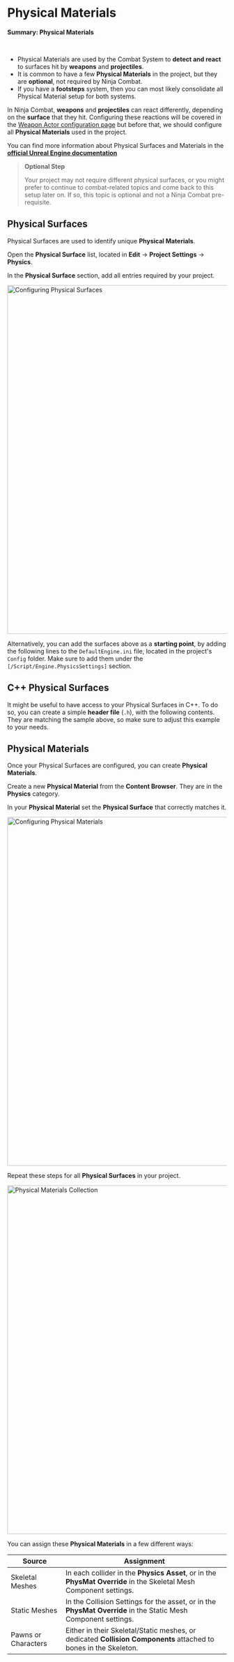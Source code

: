 # Physical Materials
<primary-label ref="combat"/>

<tldr>
    <p><b>Summary: Physical Materials</b></p>
    <br/>
    <ul>
        <li>Physical Materials are used by the Combat System to <b>detect and react</b> to surfaces hit by <b>weapons</b> and <b>projectiles</b>.</li>
        <li>It is common to have a few <b>Physical Materials</b> in the project, but they are <b>optional</b>, not required by Ninja Combat.</li>
        <li>If you have a <b>footsteps</b> system, then you can most likely consolidate all Physical Material setup for both systems.</li>
    </ul>
</tldr>

In Ninja Combat, **weapons** and **projectiles** can react differently, depending on the **surface** that they hit. 
Configuring these reactions will be covered in the [Weapon Actor configuration page](cbt_weapon_actors.md) but before
that, we should configure all **Physical Materials** used in the project.

You can find more information about Physical Surfaces and Materials in the **[official Unreal Engine documentation][1]**

> **Optional Step**
>
> Your project may not require different physical surfaces, or you might prefer to continue to combat-related topics and
> come back to this setup later on. If so, this topic is optional and not a Ninja Combat pre-requisite.

## Physical Surfaces
Physical Surfaces are used to identify unique **Physical Materials**.

<procedure title="Creating Physical Surfaces" collapsible="true" default-state="expanded">
    <step>Open the <b>Physical Surface</b> list, located in <b>Edit</b> &rarr; <b>Project Settings</b> &rarr; <b>Physics</b>.</step>
    <step>
        <p>In the <b>Physical Surface</b> section, add all entries required by your project.</p>
        <img src="cbt_setup_physical_surfaces.png" alt="Configuring Physical Surfaces" width="800" thumbnail="true" border-effect="line"/>
    </step>
</procedure>

Alternatively, you can add the surfaces above as a **starting point**, by adding the following lines to the `DefaultEngine.ini`
file, located in the project's `Config` folder. Make sure to add them under the `[/Script/Engine.PhysicsSettings]` section.

<code-block lang="ini" src="cbt_setup_physical_surfaces.ini" collapsible="true" collapsed-title="Physical Surfaces"/>

## C++ Physical Surfaces
It might be useful to have access to your Physical Surfaces in C++. To do so, you can create a simple **header file**
(`.h`), with the following contents. They are matching the sample above, so make sure to adjust this example to your needs.

<code-block lang="C++" src="cbt_setup_physical_surfaces.h" collapsible="true" collapsed-title="CustomPhysicalSurfaces.h"/>

## Physical Materials
Once your Physical Surfaces are configured, you can create **Physical Materials**. 

<procedure title="Creating Physical Materials" collapsible="true" default-state="expanded">
    <step>Create a new <b>Physical Material</b> from the <b>Content Browser</b>. They are in the <b>Physics</b> category.</step>
    <step>
        <p>In your <b>Physical Material</b> set the <b>Physical Surface</b> that correctly matches it.</p>
        <img src="cbt_setup_physical_materials.png" alt="Configuring Physical Materials" width="800" thumbnail="true" border-effect="line"/>
    </step>
    <step>
        <p>Repeat these steps for all <b>Physical Surfaces</b> in your project.</p>
        <img src="cbt_setup_physical_materials_done.png" alt="Physical Materials Collection" width="800" thumbnail="true" border-effect="line"/>
    </step>
</procedure>

You can assign these **Physical Materials** in a few different ways:

| Source              | Assignment                                                                                                         |
|---------------------|--------------------------------------------------------------------------------------------------------------------|
| Skeletal Meshes     | In each collider in the **Physics Asset**, or in the **PhysMat Override** in the Skeletal Mesh Component settings. |
| Static Meshes       | In the Collision Settings for the asset, or in the **PhysMat Override** in the Static Mesh Component settings.     |
| Pawns or Characters | Either in their Skeletal/Static meshes, or dedicated **Collision Components** attached to bones in the Skeleton.   |

[1]: https://dev.epicgames.com/documentation/en-us/unreal-engine/physical-materials-in-unreal-engine
